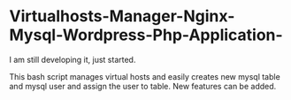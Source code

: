 # Virtualhosts-Manager-Nginx-Mysql-Wordpress-Php-Application-
I am still developing it, just started.

This bash script manages virtual hosts and easily creates new mysql table and mysql user and assign the user to table.  New features can be added.


